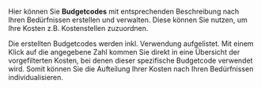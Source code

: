 Hier können Sie **Budgetcodes** mit entsprechenden Beschreibung nach Ihren Bedürfnissen erstellen und verwalten. Diese können Sie nutzen, um Ihre Kosten z.B. Kostenstellen zuzuordnen. 

Die erstellten Budgetcodes werden inkl. Verwendung aufgelistet. Mit einem Klick auf die angegebene Zahl kommen Sie direkt in eine Übersicht der vorgefilterten Kosten, bei denen dieser spezifische Budgetcode verwendet wird. Somit können Sie die Aufteilung Ihrer Kosten nach Ihren Bedürfnissen individualisieren.
